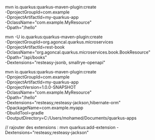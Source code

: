 mvn io.quarkus:quarkus-maven-plugin:create \
    -DprojectGroupId=com.example \
    -DprojectArtifactId=my-quarkus-app \
    -DclassName="com.example.MyResource" \
    -Dpath="/hello"


mvn -U io.quarkus:quarkus-maven-plugin:create \
        -DprojectGroupId=org.agoncal.quarkus.microservices \
        -DprojectArtifactId=rest-book \
        -DclassName="org.agoncal.quarkus.microservices.book.BookResource" \
        -Dpath="/api/books" \
        -Dextensions="resteasy-jsonb, smallrye-openapi"

mvn io.quarkus:quarkus-maven-plugin:create \
    -DprojectGroupId=com.example \
    -DprojectArtifactId=my-quarkus-app \
    -DprojectVersion=1.0.0-SNAPSHOT \
    -DclassName="com.example.MyResource" \
    -Dpath="/hello" \
    -Dextensions="resteasy,resteasy-jackson,hibernate-orm" \
    -DpackageName=com.example.myapp \
    -DbuildTool=gradle \
    -DoutputDirectory=C:/Users/mohamed/Documents/quarkus-apps


// rajouter des extensions : 
mvn quarkus:add-extension -Dextensions="resteasy,resteasy-jackson"
